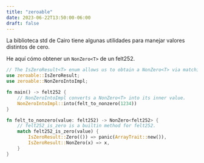 ```yaml
---
title: "zeroable"
date: 2023-06-22T13:50:00-06:00
draft: false
---
```


La biblioteca std de Cairo tiene algunas utilidades para manejar valores distintos de cero.

He aquí cómo obtener un `NonZero<T>` de un felt252.

```rust {.codebox}
// The IsZeroResult<T> enum allows us to obtain a NonZero<T> via matching.
use zeroable::IsZeroResult;
use zeroable::NonZeroIntoImpl;

fn main() -> felt252 {
    // NonZeroIntoImpl converts a NonZero<T> into its inner value.
    NonZeroIntoImpl::into(felt_to_nonzero(1234))
}

fn felt_to_nonzero(value: felt252) -> NonZero<felt252> {
    // felt252_is_zero is a builtin method for felt252.
    match felt252_is_zero(value) {
        IsZeroResult::Zero(()) => panic(ArrayTrait::new()),
        IsZeroResult::NonZero(x) => x,
    }
}
```
